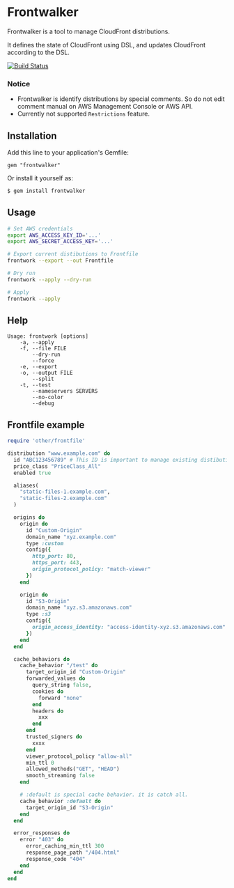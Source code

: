 # Frontwalker

Frontwalker is a tool to manage CloudFront distributions.

It defines the state of CloudFront using DSL, and updates CloudFront according to the DSL.

[![Build Status](https://travis-ci.org/hakobera/frontwalker.svg?branch=master)](https://travis-ci.org/hakobera/frontwalker)

### Notice

- Frontwalker is identify distributions by special comments. So do not edit comment manual on AWS Management Console or AWS API.
- Currently not supported `Restrictions` feature.


## Installation

Add this line to your application's Gemfile:

```
gem "frontwalker"
```

Or install it yourself as:

```sh
$ gem install frontwalker
```

## Usage

```sh
# Set AWS credentials
export AWS_ACCESS_KEY_ID='...'
export AWS_SECRET_ACCESS_KEY='...'

# Export current distibutions to Frontfile
frontwork --export --out Frontfile

# Dry run
frontwork --apply --dry-run

# Apply
frontwork --apply
```

## Help

```
Usage: frontwork [options]
    -a, --apply
    -f, --file FILE
        --dry-run
        --force
    -e, --export
    -o, --output FILE
        --split
    -t, --test
        --nameservers SERVERS
        --no-color
        --debug
```

## Frontfile example

```rb
require 'other/frontfile'

distribution "www.example.com" do
  id "ABC123456789" # This ID is important to manage existing distibution. 
  price_class "PriceClass_All"
  enabled true

  aliases(
    "static-files-1.example.com",
    "static-files-2.example.com"    
  )

  origins do
    origin do
      id "Custom-Origin"
      domain_name "xyz.example.com"
      type :custom
      config({
        http_port: 80,
        https_port: 443,
        origin_protocol_policy: "match-viewer"
      })
    end

    origin do
      id "S3-Origin"
      domain_name "xyz.s3.amazonaws.com"
      type :s3
      config({
        origin_access_identity: "access-identity-xyz.s3.amazonaws.com"
      })
    end
  end

  cache_behaviors do
    cache_behavior "/test" do
      target_origin_id "Custom-Origin"
      forwarded_values do
        query_string false,
        cookies do
          forward "none"
        end
        headers do
          xxx
        end
      end
      trusted_signers do
        xxxx
      end
      viewer_protocol_policy "allow-all"
      min_ttl 0
      allowed_methods("GET", "HEAD")
      smooth_streaming false
    end

    # :default is special cache behavior. it is catch all.
    cache_behavior :default do
      target_origin_id "S3-Origin"
    end
  end

  error_responses do
    error "403" do
      error_caching_min_ttl 300
      response_page_path "/404.html"
      response_code "404"
    end
  end
end
```
